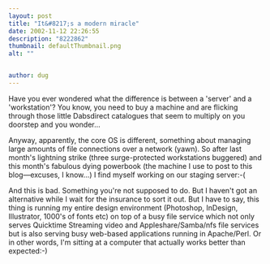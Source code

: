 ```yaml
---
layout: post
title: "It&#8217;s a modern miracle"
date: 2002-11-12 22:26:55
description: "8222862"
thumbnail: defaultThumbnail.png
alt: ""


author: dug
---
```


<p>Have you ever wondered what the difference is between a 'server' and a 'workstation'? You know, you need to buy a machine and are flicking through those little Dabsdirect catalogues that seem to multiply on you doorstep and you wonder...</p>

<p>Anyway, apparently, the core OS is different, something about managing large amounts of file connections over a network (yawn). So after last month's lightning strike (three surge-protected workstations buggered) and this month's fabulous dying powerbook (the machine I use to post to this blog&mdash;excuses, I know...) I find myself working on our staging server:-(</p>

<p>And this is bad. Something you're not supposed to do. But I haven't got an alternative while I wait for the insurance to sort it out. But I have to say, this thing is running my entire design environment (Photoshop, InDesign, Illustrator, 1000's of fonts etc) on top of a busy file service which not only serves Quicktime Streaming video and Appleshare/Samba/nfs file services but is also serving busy web-based applications running in Apache/Perl. Or in other words, I'm sitting at a computer that actually works better than expected:-)</p>
